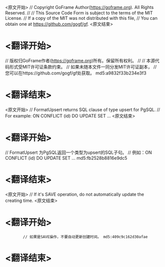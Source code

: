 
<原文开始>
// Copyright GoFrame Author(https://goframe.org). All Rights Reserved.
//
// This Source Code Form is subject to the terms of the MIT License.
// If a copy of the MIT was not distributed with this file,
// You can obtain one at https://github.com/gogf/gf.
<原文结束>

# <翻译开始>
// 版权归GoFrame作者(https://goframe.org)所有。保留所有权利。
//
// 本源代码形式受MIT许可证条款约束。
// 如果未随本文件一同分发MIT许可证副本，
// 您可以在https://github.com/gogf/gf处获取。 md5:a9832f33b234e3f3
# <翻译结束>


<原文开始>
// FormatUpsert returns SQL clause of type upsert for PgSQL.
// For example: ON CONFLICT (id) DO UPDATE SET ...
<原文结束>

# <翻译开始>
// FormatUpsert 为PgSQL返回一个类型为upsert的SQL子句。
// 例如：ON CONFLICT (id) DO UPDATE SET ... md5:fb2528b8816e9dc5
# <翻译结束>


<原文开始>
// If it's SAVE operation, do not automatically update the creating time.
<原文结束>

# <翻译开始>
			// 如果是SAVE操作，不要自动更新创建时间。 md5:409c9c162d30afae
# <翻译结束>


